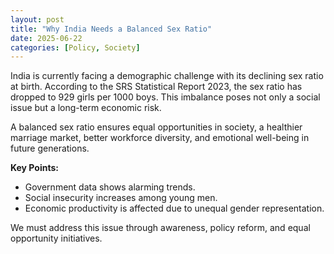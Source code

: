 ```yaml
---
layout: post
title: "Why India Needs a Balanced Sex Ratio"
date: 2025-06-22
categories: [Policy, Society]
---
```


India is currently facing a demographic challenge with its declining sex ratio at birth.
According to the SRS Statistical Report 2023, the sex ratio has dropped to 929 girls per 1000 boys.
This imbalance poses not only a social issue but a long-term economic risk.

A balanced sex ratio ensures equal opportunities in society, a healthier marriage market,
better workforce diversity, and emotional well-being in future generations.

**Key Points:**
- Government data shows alarming trends.
- Social insecurity increases among young men.
- Economic productivity is affected due to unequal gender representation.

We must address this issue through awareness, policy reform, and equal opportunity initiatives.
